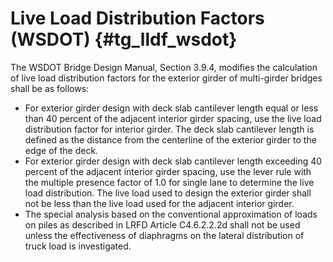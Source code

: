 Live Load Distribution Factors (WSDOT) {#tg_lldf_wsdot}
======================================
The WSDOT Bridge Design Manual, Section 3.9.4, modifies the calculation of live load distribution factors for the exterior girder of multi-girder bridges shall be as follows:

* For exterior girder design with deck slab cantilever length equal or less than 40 percent of the adjacent interior girder spacing, use the live load distribution factor for interior girder. The deck slab cantilever length is defined as the distance from the centerline of the exterior girder to the edge of the deck.
* For exterior girder design with deck slab cantilever length exceeding 40 percent of the adjacent interior girder spacing, use the lever rule with the multiple presence factor of 1.0 for single lane to determine the live load distribution. The live load used to design the exterior girder shall not be less than the live load used for the adjacent interior girder.
* The special analysis based on the conventional approximation of loads on piles as described in LRFD Article C4.6.2.2.2d shall not be used unless the effectiveness of diaphragms on the lateral distribution of truck load is investigated.